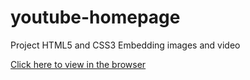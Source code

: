 # youtube-homepage

Project HTML5 and CSS3
Embedding images and video

[Click here to view in the browser](https://github.com/bojana12/youtube-homepage)
